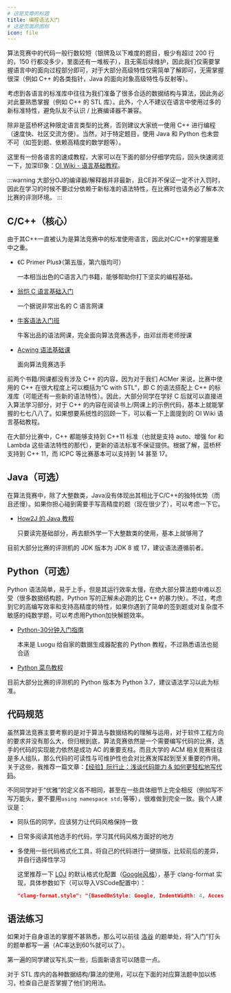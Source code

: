 ```yaml
---
# 这是文章的标题
title: 编程语法入门
# 这是页面的图标
icon: file
---
```


<!-- more -->


算法竞赛中的代码一般行数较短（银牌及以下难度的题目，极少有超过 200 行的，150 行都没多少，里面还有一堆板子），且无需后续维护，因此我们仅需要掌握语言中的面向过程部分即可，对于大部分高级特性仅需简单了解即可，无需掌握很深（例如 C++ 的各类指针，Java 的面向对象高级特性与反射等）。

考虑到各语言的标准库中往往为我们准备了很多合适的数据结构与算法，因此务必对此要熟悉掌握（例如 C++ 的 STL 库）。此外，个人不建议在语言中使用过多的新标准特性，避免队友不认识 / 比赛编译器不兼容。

除非是蓝桥杯这种限定语言类型的比赛，否则建议大家统一使用 C++ 进行编程（速度快、社区交流方便）。当然，对于特定题目，使用 Java 和 Python 也未尝不可（如签到题、依赖高精度的数学题等）。

这里有一份各语言的速成教程，大家可以在下面的部分仔细学完后，回头快速阅览一下，加深印象：[OI Wiki - 语言基础教程](https://oi-wiki.org/lang/)。

:::warning
大部分OJ的编译器/解释器并非最新，且CE并不保证一定不计入罚时，因此在学习的时候不要过分依赖于新标准的语法特性，在比赛时也请务必了解本次比赛的评测环境。
:::

## C/C++（核心）

由于其C++一直被认为是算法竞赛中的标准使用语言，因此对C/C++的掌握是重中之重。

* 《C Primer Plus》（第五版，第六版均可）

  一本相当出色的C语言入门书籍，能够帮助你打下坚实的编程基础。

* [翁恺 C 语言基础入门](https://www.bilibili.com/video/BV1dr4y1n7vA/)

  一个据说非常出名的 C 语言网课

* [牛客语法入门班](https://ac.nowcoder.com/courses/cover/live/678)

  牛客出品的语法网课，完全面向算法竞赛选手，由邓丝雨老师授课

* [Acwing 语法基础课](https://www.acwing.com/activity/content/21/)

  面向算法竞赛选手

前两个书籍/网课都没有涉及 C++ 的内容，因为对于我们 ACMer 来说，比赛中使用的 C++ 在很大程度上可以概括为“C with STL”，即 C 的语法搭配上 C++ 的标准库（可能还有一些新的语法特性）。因此，大部分同学在学好 C 后就可以直接进入算法学习部分，对于 C++ 的内容在阅读书上/网课上的示例代码，基本上就能掌握的七七八八了。如果想要系统性的回顾一下，可以看一下上面提到的 OI Wiki 语言基础教程。

在大部分比赛中，C++ 都能够支持到 C++11 标准（也就是支持 auto、增强 for 和 Lambda 这些语法特性的那代），更新的语法标准不保证提供。根据了解，蓝桥杯支持到 C++ 11，而 ICPC 等比赛基本可以支持到 14 甚至 17。

## Java（可选）

在算法竞赛中，除了大整数类，Java没有体现出其相比于C/C++的独特优势（而且还慢）。如果你担心碰到需要手写高精度的题（现在很少了），可以考虑一下它。

* [How2J 的 Java 教程](https://how2j.cn/)

  只要读完基础部分，再去额外学一下大整数类的使用，基本上就够用了

目前大部分比赛的评测机的 JDK 版本为 JDK 8 或 17，建议语法遵循前者。

## Python（可选）

Python 语法简单，易于上手，但是其运行效率太慢，在绝大部分算法题中难以忍受（很多数据结构题，Python 写的正解未必跑的比 C++ 的暴力快）。不过，考虑到它的高编写效率和支持高精度的特性，如果你遇到了简单的签到题或对复杂度不敏感的纯数学题，可以考虑用Python加快解题效率。

* [Python-30分钟入门指南](https://github.com/luogu-dev/cyaron/wiki/Python-30%E5%88%86%E9%92%9F%E5%85%A5%E9%97%A8%E6%8C%87%E5%8D%97)

  本来是 Luogu 给自家的数据生成器配套的 Python 教程，不过熟悉语法也挺合适

* [Python 菜鸟教程](https://www.runoob.com/python/python-tutorial.html)

目前大部分比赛的评测机的 Python 版本为 Python 3.7，建议语法学习以此为标准。

## 代码规范

虽然算法竞赛主要考察的是对于算法与数据结构的理解与运用，对于软件工程方向的要求并没有那么大，但归根到底，算法竞赛依然是一个需要编写代码的比赛，选手的代码的实现能力依然是成功 AC 的重要支柱。而且大学的 ACM 相关竞赛往往是多人组队，那么代码的可读性与可维护性也会对比赛发挥起到至关重要的作用。关于这些，我推荐一篇文章：[【经验】阮行止：浅谈代码能力 & 如何更轻松地写代码](https://mp.weixin.qq.com/s/G-aOA9qcPuJXQFT6slx0Fw)。

不同同学对于“优雅”的定义各不相同，甚至在一些具体细节上完全相反（例如写不写万能头，要不要用`using namespace std;`等等），很难做到完全一致。我个人建议是：

* 同队伍的同学，应该努力让代码风格保持一致

* 日常多阅读其他选手的代码，学习其代码风格方面好的地方

* 多使用一些代码格式化工具，将自己的代码进行一键排版，比较前后的差异，并自行选择性学习

  这里推荐一下 [LOJ](loj.ac) 的默认格式化配置（[Google风格](https://zh-google-styleguide.readthedocs.io/en/latest/contents/)），基于 clang-format 实现，具体参数如下（可以导入VSCode配置中）：

  ```json
  "clang-format.style": "{BasedOnStyle: Google, IndentWidth: 4, AccessModifierOffset: -4, SortIncludes: false, AllowShortIfStatementsOnASingleLine: false, ColumnLimit: 110, Cpp11BracedListStyle: false }"
  ```

## 语法练习

如果对于自身语法的掌握不甚熟悉，那么可以前往 [洛谷](https://www.luogu.com.cn/) 的题单处，将“入门”打头的题单都写一遍（AC率达到60%就可以了）。

第一遍的同学建议写扎实一些，后面新语言可以随意一点。

对于 STL 库内的各种数据结构/算法的使用，可以在下面的对应算法题中加以练习，检查自己是否掌握了他们的用法。
